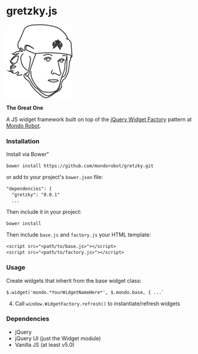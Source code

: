 # gretzky.js

![Gretzky Face](/images/gretzky.png?raw=true)

**The Great One**

A JS widget framework built on top of the [jQuery Widget Factory](http://www.smashingmagazine.com/2011/10/11/essential-jquery-plugin-patterns/) pattern at [Mondo Robot](http://mondorobot.com).

### Installation

Install via Bower"

```
bower install https://github.com/mondorobot/gretzky.git
```

or add to your project's `bower.json` file:

```
"dependencies": {
  "gretzky": "0.0.1"
  ...
```

Then include it in your project:

```
bower install
```

Then include `base.js` and `factory.js` your HTML template:

```
<script src="<path/to/base.js>"></script>
<script src="<path/to/factory.js>"></script>
```

### Usage

Create widgets that inherit from the base widget class:

```
$.widget('mondo.*YourWidgetNameHere*', $.mondo.base, { ...`
```


4) Call `window.WidgetFactory.refresh()` to instantiate/refresh widgets

### Dependencies
- jQuery
- jQuery UI (just the Widget module)
- Vanilla JS (at least v5.0)
